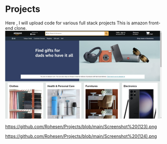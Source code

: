 # Projects
Here , I will upload code for various full stack projects
This is amazon front-end clone. 
![Projects](https://github.com/Rohesen/Projects/blob/main/Screenshot%20(122).png)


https://github.com/Rohesen/Projects/blob/main/Screenshot%20(123).png


https://github.com/Rohesen/Projects/blob/main/Screenshot%20(124).png
